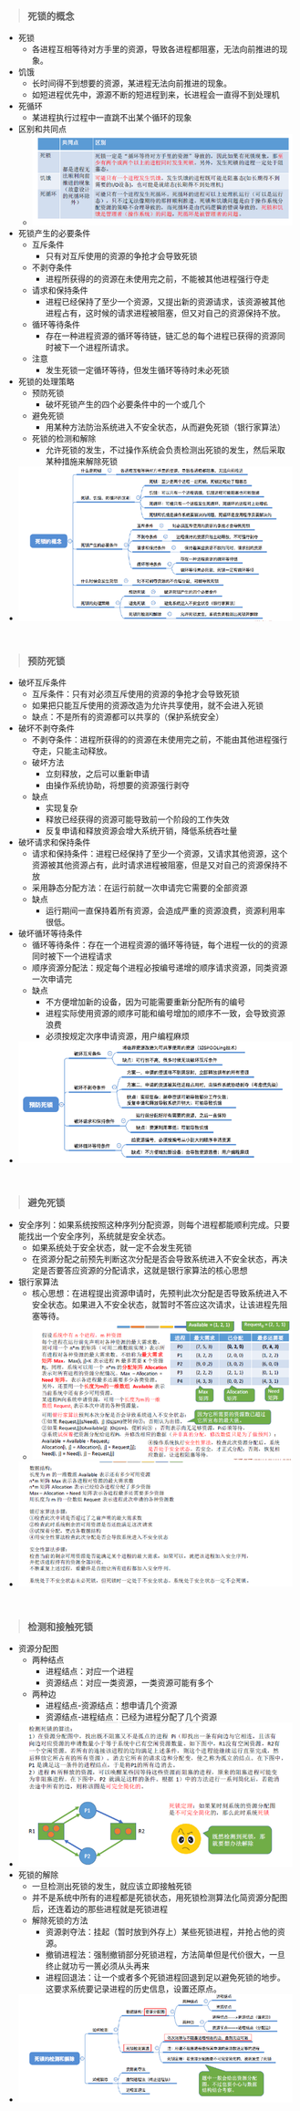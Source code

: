 > ### 死锁的概念

- 死锁
  - 各进程互相等待对方手里的资源，导致各进程都阻塞，无法向前推进的现象。
- 饥饿
  - 长时间得不到想要的资源，某进程无法向前推进的现象。
  - 如短进程优先中，源源不断的短进程到来，长进程会一直得不到处理机
- 死循环
  - 某进程执行过程中一直跳不出某个循环的现象
- 区别和共同点
  - ![](77.png)
- 死锁产生的必要条件
  - 互斥条件
    - 只有对互斥使用的资源的争抢才会导致死锁
  - 不剥夺条件
    - 进程所获得的的资源在未使用完之前，不能被其他进程强行夺走
  - 请求和保持条件
    - 进程已经保持了至少一个资源，又提出新的资源请求，该资源被其他进程占有，这时候的请求进程被阻塞，但又对自己的资源保持不放。
  - 循环等待条件
    - 存在一种进程资源的循环等待链，链汇总的每个进程已获得的资源同时被下一个进程所请求。
  - 注意
    - 发生死锁一定循环等待，但发生循环等待时未必死锁
- 死锁的处理策略
  - 预防死锁
    - 破坏死锁产生的四个必要条件中的一个或几个
  - 避免死锁
    - 用某种方法防治系统进入不安全状态，从而避免死锁（银行家算法）
  - 死锁的检测和解除
    - 允许死锁的发生，不过操作系统会负责检测出死锁的发生，然后采取某种措施来解除死锁
- ![](78.png)

<br>

> ### 预防死锁

- 破坏互斥条件
  - 互斥条件：只有对必须互斥使用的资源的争抢才会导致死锁
  - 如果把只能互斥使用的资源改造为允许共享使用，就不会进入死锁
  - 缺点：不是所有的资源都可以共享的（保护系统安全）
- 破坏不剥夺条件
  - 不剥夺条件：进程所获得的的资源在未使用完之前，不能由其他进程强行夺走，只能主动释放。
  - 破坏方法
    - 立刻释放，之后可以重新申请
    - 由操作系统协助，将想要的资源强行剥夺
  - 缺点
    - 实现复杂
    - 释放已经获得的资源可能导致前一个阶段的工作失效
    - 反复申请和释放资源会增大系统开销，降低系统吞吐量
- 破坏请求和保持条件
  - 请求和保持条件：进程已经保持了至少一个资源，又请求其他资源，这个资源被其他资源占有，此时请求进程被阻塞，但是又对自己的资源保持不放
  - 采用静态分配方法：在运行前就一次申请完它需要的全部资源
  - 缺点
    - 运行期间一直保持着所有资源，会造成严重的资源浪费，资源利用率很低。
- 破坏循环等待条件
  - 循环等待条件：存在一个进程资源的循环等待链，每个进程一伙的的资源同时被下一个进程请求
  - 顺序资源分配法：规定每个进程必按编号递增的顺序请求资源，同类资源一次申请完
  - 缺点
    - 不方便增加新的设备，因为可能需要重新分配所有的编号
    - 进程实际使用资源的顺序可能和编号增加的顺序不一致，会导致资源浪费
    - 必须按规定次序申请资源，用户编程麻烦
- ![](79.png)

<br>

> ### 避免死锁

- 安全序列：如果系统按照这种序列分配资源，则每个进程都能顺利完成。只要能找出一个安全序列，系统就是安全状态。
  - 如果系统处于安全状态，就一定不会发生死锁
  - 在资源分配之前预先判断这次分配是否会导致系统进入不安全状态，再决定是否要答应资源的分配请求，这就是银行家算法的核心思想
- 银行家算法
  - 核心思想：在进程提出资源申请时，先预判此次分配是否导致系统进入不安全状态。如果进入不安全状态，就暂时不答应这次请求，让该进程先阻塞等待。
  - ![](80.png)
- ![](81.png)

<br>

> ### 检测和接触死锁

- 资源分配图
  - 两种结点
    - 进程结点：对应一个进程
    - 资源结点：对应一类资源，一类资源可能有多个
  - 两种边
    - 进程结点-资源结点：想申请几个资源
    - 资源结点-进程结点：已经为进程分配了几个资源
- ![](82.png)
- 死锁的解除
  - 一旦检测出死锁的发生，就应该立即接触死锁
  - 并不是系统中所有的进程都是死锁状态，用死锁检测算法化简资源分配图后，还连着边的那些进程就是死锁进程
  - 解除死锁的方法
    - 资源剥夺法：挂起（暂时放到外存上）某些死锁进程，并抢占他的资源。
    - 撤销进程法：强制撤销部分死锁进程，方法简单但是代价很大，一旦终止就功亏一篑必须从头再来
    - 进程回退法：让一个或者多个死锁进程回退到足以避免死锁的地步。这要求系统要记录进程的历史信息，设置还原点。
- ![](83.png)